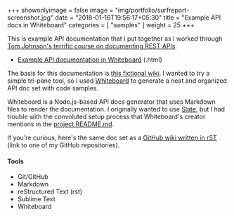 +++
showonlyimage = false
image = "img/portfolio/surfreport-screenshot.jpg"
date = "2018-01-16T19:56:17+05:30"
title = "Example API docs in Whiteboard"
categories = [
  "samples"
]
weight = 25
+++

This is example API documentation that I put together as I worked through [Tom Johnson's terrific course on documenting REST APIs](http://idratherbewriting.com/docapis_course_overview/).
<!--more-->

* [Example API documentation in Whiteboard](/samples/surfreport/index.html) (.html)

The basis for this documentation is [this fictional wiki](http://idratherbewriting.com/docapis_new_endpoint_to_doc/). I wanted to try a simple tri-pane tool, so I used [Whiteboard](https://github.com/mpociot/whiteboard) to generate a neat and organized API doc set with code samples.

Whiteboard is a Node.js-based API docs generator that uses Markdown files to render the documentation. I originally wanted to use [Slate](https://github.com/lord/slate), but I had trouble with the convoluted setup process that Whiteboard's creator mentions in the [project README.md](https://github.com/mpociot/whiteboard/blob/master/README.md).

If you're curious, here's the same doc set as a [GitHub wiki written in rST](https://github.com/hillaryfraley/surfreport-apiexample/wiki) (link to one of my GitHub repositories).

#### Tools

* Git/GitHub
* Markdown
* reStructured Text (rst)
* Sublime Text
* Whiteboard
